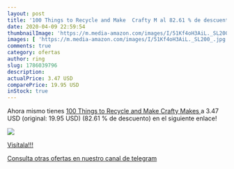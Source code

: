```yaml
---
layout: post
title: '100 Things to Recycle and Make  Crafty M al 82.61 % de descuento'
date: 2020-04-09 22:59:54
thumbnailImage: 'https://m.media-amazon.com/images/I/51Kf4oH3AiL._SL200_.jpg'
images: [ 'https://m.media-amazon.com/images/I/51Kf4oH3AiL._SL200_.jpg' ]
comments: true
category: ofertas
author: ring
slug: 1786039796
description:
actualPrice: 3.47 USD
comparePrice: 19.95 USD
inStock: true
---
```


Ahora mismo tienes [100 Things to Recycle and Make  Crafty Makes ](https://www.amazon.com/dp/1786039796/?tag=redken08-20) a 3.47 USD (original: 19.95 USD) (82.61 %  de descuento) en el siguiente enlace!

[![](https://m.media-amazon.com/images/I/51Kf4oH3AiL._SL200_.jpg)](https://www.amazon.com/dp/1786039796/?tag=redken08-20)

[Visítala!!!](https://www.amazon.com/dp/1786039796/?tag=redken08-20)

[Consulta otras ofertas en nuestro canal de telegram](https://t.me/s/ofertas25)

